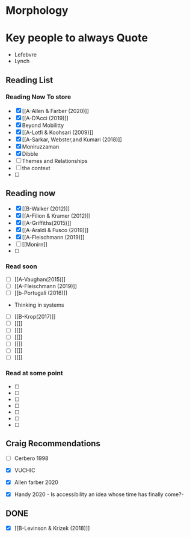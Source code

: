 # Morphology
# Key people to always Quote
- Lefebvre
- Lynch
## Reading List


### Reading Now To store
- [x] [[A-Allen & Farber (2020)]]
- [x] [[A-D’Acci (2019)]]
- [x] Beyond Mobilitty
- [x] [[A-Lotfi & Koohsari (2009)]]
- [x] [[A-Sarkar, Webster,and Kumari (2018)]]
- [x] Moniruzzaman
- [x] Dibble
- [ ] Themes and Relationships
- [ ] the context
- [ ] 

## Reading now
- [x]  [[B-Walker (2012)]]
- [x] [[A-Filion & Kramer (2012)]]
- [x] [[A-Griffiths(2015)]]
- [x] [[A-Araldi & Fusco (2019)]]
- [x] [[A-Fleischmann  (2019)]]
- [ ] [[Monirn]]
- [ ] 
### Read soon
- [ ] [[A-Vaughan(2015)]]
- [ ] [[A-Fleischmann (2019)]]
- [ ] [[b-Portugali  (2016)]]
- Thinking in systems
- [ ] [[B-Krop(2017)]]
- [ ] [[]]
- [ ] [[]]
- [ ] [[]]
- [ ] [[]]
- [ ] [[]]
- [ ] [[]]
### Read at some point
- [ ] 
- [ ] 
- [ ] 
- [ ] 
- [ ] 
- [ ] 
- [ ] 
## Craig Recommendations 
- [ ] Cerbero 1998
- [x] VUCHIC
- [x] Allen farber 2020
- [x] Handy 2020                               - Is accessibility an idea whose time has finally come?-





## DONE
- [x] [[B-Levinson & Krizek (2018)]]